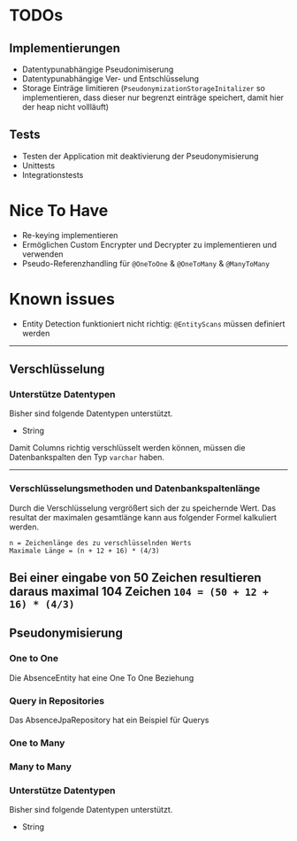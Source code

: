 # TODOs

## Implementierungen

* Datentypunabhängige Pseudonimiserung
* Datentypunabhängige Ver- und Entschlüsselung
* Storage Einträge limitieren (`PseudonymizationStorageInitalizer` so implementieren, dass dieser nur begrenzt einträge
  speichert, damit hier der heap nicht vollläuft)

## Tests

* Testen der Application mit deaktivierung der Pseudonymisierung
* Unittests
* Integrationstests

# Nice To Have

* Re-keying implementieren
* Ermöglichen Custom Encrypter und Decrypter zu implementieren und verwenden
* Pseudo-Referenzhandling für `@OneToOne` & `@OneToMany` & `@ManyToMany`

# Known issues

* Entity Detection funktioniert nicht richtig: `@EntityScans` müssen definiert werden

---

## Verschlüsselung

### Unterstütze Datentypen

Bisher sind folgende Datentypen unterstützt.

* String

Damit Columns richtig verschlüsselt werden können, müssen die Datenbankspalten den Typ `varchar` haben.

---
### Verschlüsselungsmethoden und Datenbankspaltenlänge

Durch die Verschlüsselung vergrößert sich der zu speichernde Wert. Das resultat der maximalen gesamtlänge kann aus
folgender Formel kalkuliert werden.

```
n = Zeichenlänge des zu verschlüsselnden Werts
Maximale Länge = (n + 12 + 16) * (4/3)
```

Bei einer eingabe von 50 Zeichen resultieren daraus maximal 104 Zeichen
`104 = (50 + 12 + 16) * (4/3)`
---
## Pseudonymisierung

### One to One
Die AbsenceEntity hat eine One To One Beziehung

### Query in Repositories
Das AbsenceJpaRepository hat ein Beispiel für Querys

### One to Many

### Many to Many



### Unterstütze Datentypen

Bisher sind folgende Datentypen unterstützt.

* String

